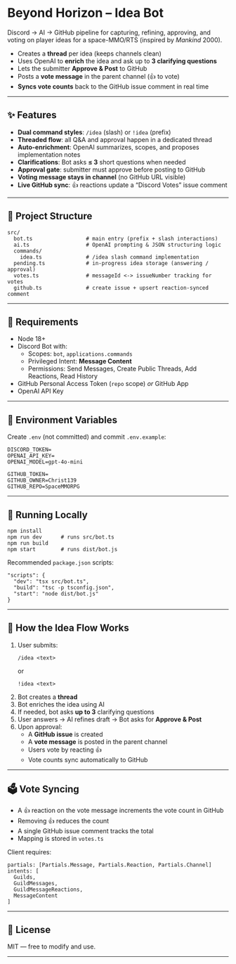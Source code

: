 # Beyond Horizon – Idea Bot

Discord → AI → GitHub pipeline for capturing, refining, approving, and voting on player ideas for a space-MMO/RTS (inspired by *Mankind* 2000).  
- Creates a **thread** per idea (keeps channels clean)  
- Uses OpenAI to **enrich** the idea and ask up to **3 clarifying questions**  
- Lets the submitter **Approve & Post** to GitHub  
- Posts a **vote message** in the parent channel (👍 to vote)  
- **Syncs vote counts** back to the GitHub issue comment in real time

---

## ✨ Features

- **Dual command styles**: `/idea` (slash) or `!idea` (prefix)
- **Threaded flow**: all Q&A and approval happen in a dedicated thread
- **Auto-enrichment**: OpenAI summarizes, scopes, and proposes implementation notes
- **Clarifications**: Bot asks **≤ 3** short questions when needed
- **Approval gate**: submitter must approve before posting to GitHub
- **Voting message stays in channel** (no GitHub URL visible)
- **Live GitHub sync**: 👍 reactions update a “Discord Votes” issue comment

---

## 🧱 Project Structure

```
src/
  bot.ts                 # main entry (prefix + slash interactions)
  ai.ts                  # OpenAI prompting & JSON structuring logic
  commands/
    idea.ts              # /idea slash command implementation
  pending.ts             # in-progress idea storage (answering / approval)
  votes.ts               # messageId <-> issueNumber tracking for votes
  github.ts              # create issue + upsert reaction-synced comment
```

---

## 🔧 Requirements

- Node 18+
- Discord Bot with:
  - Scopes: `bot`, `applications.commands`
  - Privileged Intent: **Message Content**
  - Permissions: Send Messages, Create Public Threads, Add Reactions, Read History
- GitHub Personal Access Token (`repo` scope) *or* GitHub App
- OpenAI API Key

---

## 🔐 Environment Variables

Create `.env` (not committed) and commit `.env.example`:

```
DISCORD_TOKEN=
OPENAI_API_KEY=
OPENAI_MODEL=gpt-4o-mini

GITHUB_TOKEN=
GITHUB_OWNER=Christ139
GITHUB_REPO=SpaceMMORPG
```

---

## 🚀 Running Locally

```
npm install
npm run dev      # runs src/bot.ts
npm run build
npm start        # runs dist/bot.js
```

Recommended `package.json` scripts:
```
"scripts": {
  "dev": "tsx src/bot.ts",
  "build": "tsc -p tsconfig.json",
  "start": "node dist/bot.js"
}
```

---

## 🧵 How the Idea Flow Works

1. User submits:
   ```
   /idea <text>
   ```
   or
   ```
   !idea <text>
   ```
2. Bot creates a **thread**
3. Bot enriches the idea using AI
4. If needed, bot asks **up to 3** clarifying questions
5. User answers → AI refines draft → Bot asks for **Approve & Post**
6. Upon approval:
   - A **GitHub issue** is created
   - A **vote message** is posted in the parent channel
   - Users vote by reacting 👍
   - Vote counts sync automatically to GitHub

---

## 🗳️ Vote Syncing

- A 👍 reaction on the vote message increments the vote count in GitHub
- Removing 👍 reduces the count
- A single GitHub issue comment tracks the total
- Mapping is stored in `votes.ts`

Client requires:
```
partials: [Partials.Message, Partials.Reaction, Partials.Channel]
intents: [
  Guilds,
  GuildMessages,
  GuildMessageReactions,
  MessageContent
]
```

---


## 📄 License

MIT — free to modify and use.

---
